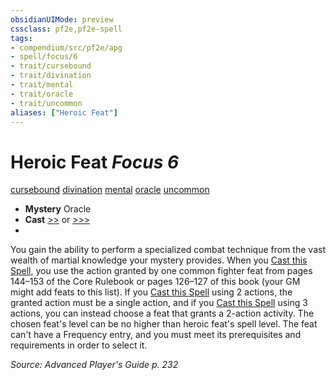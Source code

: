 ```yaml
---
obsidianUIMode: preview
cssclass: pf2e,pf2e-spell
tags:
- compendium/src/pf2e/apg
- spell/focus/6
- trait/cursebound
- trait/divination
- trait/mental
- trait/oracle
- trait/uncommon
aliases: ["Heroic Feat"]
---
```

# Heroic Feat *Focus 6*   
[cursebound](cursebound-apg.md "Cursebound Spell Trait")  [divination](divination.md "Divination School Trait")  [mental](mental.md "Mental Effect Trait")  [oracle](Reference/Rules/Traits/oracle-apg.md "Oracle Class Trait")  [uncommon](uncommon.md "Uncommon Rarity Trait")  

- **Mystery** Oracle
- **Cast** [>>](chapter-9-playing-the-game.md#Actions "Two-Action") or [>>>](chapter-9-playing-the-game.md#Actions "Three-Action") 
- 

You gain the ability to perform a specialized combat technique from the vast wealth of martial knowledge your mystery provides. When you [Cast this Spell](cast-a-spell.md), you use the action granted by one common fighter feat from pages 144–153 of the Core Rulebook or pages 126–127 of this book (your GM might add feats to this list). If you [Cast this Spell](cast-a-spell.md) using 2 actions, the granted action must be a single action, and if you [Cast this Spell](cast-a-spell.md) using 3 actions, you can instead choose a feat that grants a 2-action activity. The chosen feat's level can be no higher than heroic feat's spell level. The feat can't have a Frequency entry, and you must meet its prerequisites and requirements in order to select it.

*Source: Advanced Player's Guide p. 232*